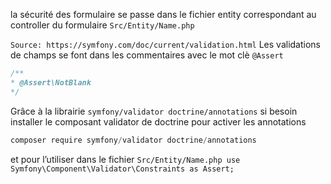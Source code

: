 ﻿la sécurité des formulaire se passe dans le fichier entity correspondant au controller du formulaire
    `Src/Entity/Name.php`
    
`Source: https://symfony.com/doc/current/validation.html`
Les validations de champs se font dans les commentaires avec le mot clè `@Assert`

```php
/**
* @Assert\NotBlank
*/
```


Grâce à la librairie `symfony/validator doctrine/annotations` 
si besoin installer le composant validator de doctrine pour activer  les annotations
```powershell
composer require symfony/validator doctrine/annotations
```

et pour l’utiliser dans le fichier
`Src/Entity/Name.php
use Symfony\Component\Validator\Constraints as Assert;`

